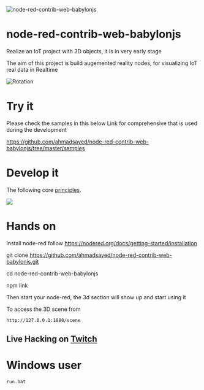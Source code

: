 
![node-red-contrib-web-babylonjs](https://github.com/ahmadsayed/node-red-contrib-web-babylonjs/workflows/node-red-contrib-web-babylonjs/badge.svg)

# node-red-contrib-web-babylonjs

Realize an IoT project with 3D objects, it is in very early stage

The aim of this project is build augemented reality nodes, for visualizing IoT real data in Realtime

![Rotation](https://raw.githubusercontent.com/ahmadsayed/node-red-contrib-web-babylonjs/master/snapshots/rotation.gif)

# Try it 

Please check the samples in this below Link for comprehensive that is used during the development

https://github.com/ahmadsayed/node-red-contrib-web-babylonjs/tree/master/samples

# Develop it

The following core [principles](https://twitter.com/knolleary/status/1275740133975785472).

![](https://raw.githubusercontent.com/ahmadsayed/node-red-contrib-web-babylonjs/master/snapshots/principles.png)



# Hands on

Install node-red follow https://nodered.org/docs/getting-started/installation

git clone https://github.com/ahmadsayed/node-red-contrib-web-babylonjs.git

cd node-red-contrib-web-babylonjs

npm link

Then start your node-red, the 3d section will show up and start using it

To access the 3D scene from 

```
http://127.0.0.1:1880/scene
```

## Live Hacking on [Twitch](https://www.twitch.tv/ahmadsayed1983)


# Windows user

``` 
run.bat
```
